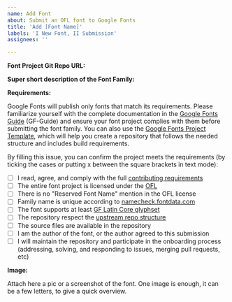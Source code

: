 ```yaml
---
name: Add Font
about: Submit an OFL font to Google Fonts
title: 'Add [Font Name]'
labels: 'I New Font, II Submission'
assignees: ''

---
```


**Font Project Git Repo URL:**


**Super short description of the Font Family:**


**Requirements:**


Google Fonts will publish only fonts that match its requirements. Please familiarize yourself with the complete documentation in the [Google Fonts Guide](https://googlefonts.github.io/gf-guide/) (GF-Guide) and ensure your font project complies with them before submitting the font family. You can also use the [Google Fonts Project Template](https://github.com/googlefonts/googlefonts-project-template), which will help you create a repository that follows the needed structure and includes build requirements.

By filling this issue, you can confirm the project meets the  requirements (by ticking the cases or putting x between the square brackets in text mode):

- [ ] I read, agree, and comply with the full [contributing requirements](https://googlefonts.github.io/gf-guide/index#pre-production-getting-your-fonts-ready-for-gf)
- [ ] The entire font project is licensed under the [OFL](https://openfontlicense.org/open-font-license-official-text/)
- [ ] There is no "Reserved Font Name" mention in the OFL license
- [ ] Family name is unique according to [namecheck.fontdata.com](https://namecheck.fontdata.com/)
- [ ] The font supports at least [GF Latin Core glyphset](https://github.com/googlefonts/glyphsets/blob/main/data/results/txt/nice-names/GF_Latin_Core.txt)
- [ ] The repository respect the [upstream repo structure](https://googlefonts.github.io/gf-guide/upstream.html)
- [ ] The source files are available in the repository
- [ ] I am the author of the font, or the author agreed to this submission
- [ ] I will maintain the repository and participate in the onboarding process (addressing, solving, and responding to issues, merging pull requests, etc)

**Image:**

Attach here a pic or a screenshot of the font. One image is enough, it can be a few letters, to give a quick overview.
